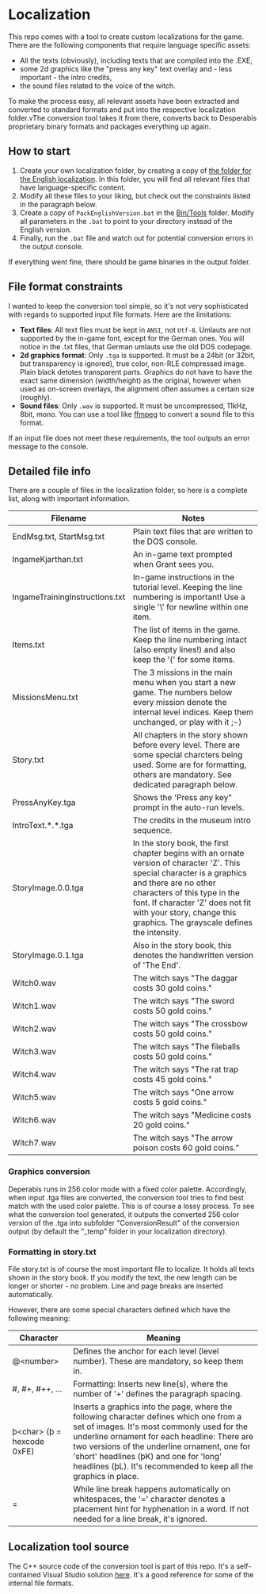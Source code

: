 # Localization

This repo comes with a tool to create custom localizations for the game. There are the following components that require language specific assets:

- All the texts (obviously), including texts that are compiled into the .EXE,
- some 2d graphics like the "press any key" text overlay and - less important - the intro credits,
- the sound files related to the voice of the witch.

To make the process easy, all relevant assets have been extracted and converted to standard formats and put into the respective localization folder.vThe conversion tool takes it from there, converts back to Desperabis proprietary binary formats and packages everything up again.

## How to start

1) Create your own localization folder, by creating a copy of [the folder for the English localization](Data/SourceAssets/Localization/English). In this folder, you will find all relevant files that have language-specific content.
1) Modify all these files to your liking, but check out the constraints listed in the paragraph below.  
1) Create a copy of `PackEnglishVersion.bat` in the [Bin/Tools](Bin/Tools) folder. Modify all parameters in the `.bat` to point to your directory instead of the English version. 
1) Finally, run the `.bat` file and watch out for potential conversion errors in the output console.

If everything went fine, there should be game binaries in the output folder.

## File format constraints

I wanted to keep the conversion tool simple, so it's not very sophisticated with regards to supported input file formats. Here are the limitations:

- **Text files**: All text files must be kept in `ANSI`, not `Utf-8`. Umlauts are not supported by the in-game font, except for the German ones. You will notice in the .txt files, that German umlauts use the old DOS codepage.
- **2d graphics format**: Only `.tga` is supported. It must be a 24bit (or 32bit, but transparency is ignored), true color, non-RLE compressed image. Plain black detotes transparent parts.
Graphics do not have to have the exact same dimension (width/height) as the original, however when used as on-screen overlays, the alignment often assumes a certain size (roughly).
- **Sound files**: Only `.wav` is supported. It must be uncompressed, 11kHz, 8bit, mono. You can use a tool like [ffmpeg](https://ffmpeg.org/) to convert a sound file to this format. 

If an input file does not meet these requirements, the tool outputs an error message to the console.

## Detailed file info

There are a couple of files in the localization folder, so here is a complete list, along with important information.

| Filename | Notes |
| -------- | ----- |
| EndMsg.txt, StartMsg.txt | Plain text files that are written to the DOS console.|
| IngameKjarthan.txt | An in-game text prompted when Grant sees you.|
| IngameTrainingInstructions.txt | In-game instructions in the tutorial level. Keeping the line numbering is important! Use a single '\\' for newline within one item.|
|Items.txt| The list of items in the game. Keep the line numbering intact (also empty lines!) and also keep the '(' for some items.
|MissionsMenu.txt|The 3 missions in the main menu when you start a new game. The numbers below every mission denote the internal level indices. Keep them unchanged, or play with it ;-)|
|Story.txt| All chapters in the story shown before every level. There are some special charcters being used. Some are for formatting, others are mandatory. See dedicated paragraph below.|
|PressAnyKey.tga|Shows the 'Press any key" prompt in the auto-run levels.|
|IntroText.\*.\*.tga|The credits in the museum intro sequence.|
|StoryImage.0.0.tga|In the story book, the first chapter begins with an ornate version of character 'Z'. This special character is a graphics and there are no other characters of this type in the font. If character 'Z' does not fit with your story, change this graphics. The grayscale defines the intensity.
|StoryImage.0.1.tga|Also in the story book, this denotes the handwritten version of 'The End'.
|Witch0.wav|The witch says "The daggar costs 30 gold coins."|
|Witch1.wav|The witch says "The sword costs 50 gold coins."|
|Witch2.wav|The witch says "The crossbow costs 50 gold coins."|
|Witch3.wav|The witch says "The fileballs costs 50 gold coins."|
|Witch4.wav|The witch says "The rat trap costs 45 gold coins."|
|Witch5.wav|The witch says "One arrow costs 5 gold coins."|
|Witch6.wav|The witch says "Medicine costs 20 gold coins."|
|Witch7.wav|The witch says "The arrow poison costs 60 gold coins."|

### Graphics conversion

Deperabis runs in 256 color mode with a fixed color palette. Accordingly, when input .tga files are converted, the conversion tool tries to find best match with the used color palette. This is of course a lossy process. To see what the conversion tool generated, it outputs the converted 256 color version of the .tga into subfolder "ConversionResult" of the conversion output (by default the "_temp" folder in your localization directory).

### Formatting in story.txt

File story.txt is of course the most important file to localize. It holds all texts shown in the story book. If you modify the text, the new length can be longer or shorter - no problem. Line and page breaks are inserted automatically.

However, there are some special characters defined which have the following meaning:

|Character|Meaning|
| --- | --- |
| @\<number> | Defines the anchor for each level (level number). These are mandatory, so keep them in.|
| #, #+, #++, ...| Formatting: Inserts new line(s), where the number of '+' defines the paragraph spacing.|
| þ\<char> (þ = hexcode 0xFE) | Inserts a graphics into the page, where the following character defines which one from a set of images. It's most commonly used for the underline ornament for each headline: There are two versions of the underline ornament, one for 'short' headlines (þK) and one for 'long' headlines (þL). It's recommended to keep all the graphics in place.|
| = | While line break happens automatically on whitespaces, the '=' character denotes a placement hint for hyphenation in a word. If not needed for a line break, it's ignored.|

## Localization tool source

The C++ source code of the conversion tool is part of this repo. It's a self-contained Visual Studio solution [here](Source/). It's a good reference for some of the internal file formats.
